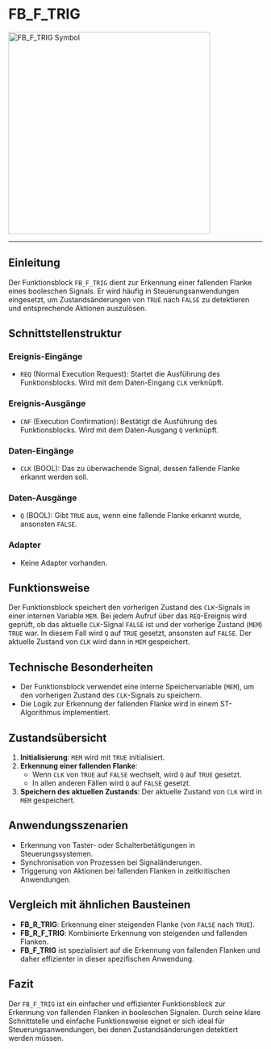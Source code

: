 # FB_F_TRIG

<img width="400" alt="FB_F_TRIG Symbol" src="https://github.com/user-attachments/assets/513e71db-a9d3-4df1-9b9c-a94aa2352bab" />


* * * * * * * * * *

## Einleitung
Der Funktionsblock `FB_F_TRIG` dient zur Erkennung einer fallenden Flanke eines booleschen Signals. Er wird häufig in Steuerungsanwendungen eingesetzt, um Zustandsänderungen von `TRUE` nach `FALSE` zu detektieren und entsprechende Aktionen auszulösen.

## Schnittstellenstruktur

### **Ereignis-Eingänge**
- `REQ` (Normal Execution Request): Startet die Ausführung des Funktionsblocks. Wird mit dem Daten-Eingang `CLK` verknüpft.

### **Ereignis-Ausgänge**
- `CNF` (Execution Confirmation): Bestätigt die Ausführung des Funktionsblocks. Wird mit dem Daten-Ausgang `Q` verknüpft.

### **Daten-Eingänge**
- `CLK` (BOOL): Das zu überwachende Signal, dessen fallende Flanke erkannt werden soll.

### **Daten-Ausgänge**
- `Q` (BOOL): Gibt `TRUE` aus, wenn eine fallende Flanke erkannt wurde, ansonsten `FALSE`.

### **Adapter**
- Keine Adapter vorhanden.

## Funktionsweise
Der Funktionsblock speichert den vorherigen Zustand des `CLK`-Signals in einer internen Variable `MEM`. Bei jedem Aufruf über das `REQ`-Ereignis wird geprüft, ob das aktuelle `CLK`-Signal `FALSE` ist und der vorherige Zustand (`MEM`) `TRUE` war. In diesem Fall wird `Q` auf `TRUE` gesetzt, ansonsten auf `FALSE`. Der aktuelle Zustand von `CLK` wird dann in `MEM` gespeichert.

## Technische Besonderheiten
- Der Funktionsblock verwendet eine interne Speichervariable (`MEM`), um den vorherigen Zustand des `CLK`-Signals zu speichern.
- Die Logik zur Erkennung der fallenden Flanke wird in einem ST-Algorithmus implementiert.

## Zustandsübersicht
1. **Initialisierung**: `MEM` wird mit `TRUE` initialisiert.
2. **Erkennung einer fallenden Flanke**: 
   - Wenn `CLK` von `TRUE` auf `FALSE` wechselt, wird `Q` auf `TRUE` gesetzt.
   - In allen anderen Fällen wird `Q` auf `FALSE` gesetzt.
3. **Speichern des aktuellen Zustands**: Der aktuelle Zustand von `CLK` wird in `MEM` gespeichert.

## Anwendungsszenarien
- Erkennung von Taster- oder Schalterbetätigungen in Steuerungssystemen.
- Synchronisation von Prozessen bei Signaländerungen.
- Triggerung von Aktionen bei fallenden Flanken in zeitkritischen Anwendungen.

## Vergleich mit ähnlichen Bausteinen
- **FB_R_TRIG**: Erkennung einer steigenden Flanke (von `FALSE` nach `TRUE`).
- **FB_R_F_TRIG**: Kombinierte Erkennung von steigenden und fallenden Flanken.
- **FB_F_TRIG** ist spezialisiert auf die Erkennung von fallenden Flanken und daher effizienter in dieser spezifischen Anwendung.

## Fazit
Der `FB_F_TRIG` ist ein einfacher und effizienter Funktionsblock zur Erkennung von fallenden Flanken in booleschen Signalen. Durch seine klare Schnittstelle und einfache Funktionsweise eignet er sich ideal für Steuerungsanwendungen, bei denen Zustandsänderungen detektiert werden müssen.
